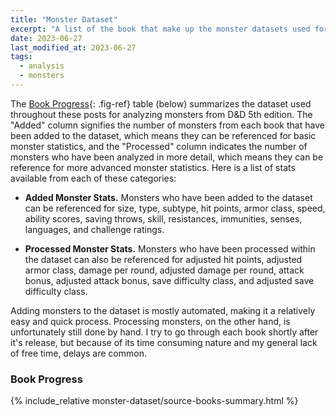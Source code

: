 ```yaml
---
title: "Monster Dataset"
excerpt: "A list of the book that make up the monster datasets used for these analysis."
date: 2023-06-27
last_modified_at: 2023-06-27
tags:
  - analysis
  - monsters
---
```


The [Book Progress](#tab:book-progress){: .fig-ref} table (below) summarizes the dataset used throughout these posts for analyzing monsters from D&D 5th edition. The "Added" column signifies the number of monsters from each book that have been added to the dataset, which means they can be referenced for basic monster statistics, and the "Processed" column indicates the number of monsters who have been analyzed in more detail, which means they can be reference for more advanced monster statistics. Here is a list of stats available from each of these categories:

* **Added Monster Stats.** Monsters who have been added to the dataset can be referenced for size, type, subtype, hit points, armor class, speed, ability scores, saving throws, skill, resistances, immunities, senses, languages, and challenge ratings.

* **Processed Monster Stats.** Monsters who have been processed within the dataset can also be referenced for adjusted hit points, adjusted armor class, damage per round, adjusted damage per round, attack bonus, adjusted attack bonus, save difficulty class, and adjusted save difficulty class.

Adding monsters to the dataset is mostly automated, making it a relatively easy and quick process. Processing monsters, on the other hand, is unfortunately still done by hand. I try to go through each book shortly after it's release, but because of its time consuming nature and my general lack of free time, delays are common.

<div class="dataframe center" style="width:100%;">
    <h3 id="tab:book-progress">Book Progress</h3>
    <style>
        table td:nth-child(n+5) {
            text-align: right;
        }
    </style>
    {% include_relative monster-dataset/source-books-summary.html %}
</div>

<!--
[Monster Dataset](https://raw.githubusercontent.com/tomedunn/the-finished-book/master/assets/data/monsters.csv){: .btn .btn--primary}
-->

